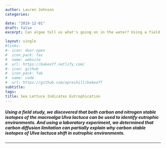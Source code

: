 ```yaml
---
author: Lauren Johnson
categories:

date: "2019-12-01"
draft: false
excerpt: Can algae tell us what's going on in the water? Using a field study, we discovered that both carbon and nitrogen stable isotopes of the macroalga Ulva lactuca can be used to identify eutrophic environments. And using a laboratory experiment, we determined that carbon diffusion limitation can partially explain why carbon stable isotopes of Ulva lactuca shift in eutrophic environments.

layout: single
#links:
#- icon: door-open
#  icon_pack: fas
#  name: website
#  url: https://bakeoff.netlify.com/
#- icon: github
#  icon_pack: fab
#  name: code
#  url: https://github.com/apreshill/bakeoff
subtitle:
tags:
title: Sea Lettuce Indicates Eutrophication
---
```


##### Using a field study, we discovered that both carbon and nitrogen stable isotopes of the macroalga Ulva lactuca can be used to identify eutrophic environments. And using a laboratory experiment, we determined that carbon diffusion limitation can partially explain why carbon stable isotopes of Ulva lactuca shift in eutrophic environments.


---
